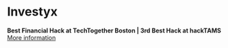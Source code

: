 # Investyx
<b>Best Financial Hack at TechTogether Boston | 3rd Best Hack at hackTAMS</b>
<br><a href = "devpost.com/software/investyx">More information</a>
